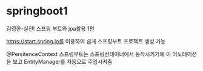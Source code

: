 # springboot1
김영한-실전! 스프링 부트와 jpa활용 1편

https://start.spring.io를 이용하여 쉽게 스프링부트 프로젝트 생성 가능

@PersitenceContext 스프링부트는 스프링컨테이너에서 동작시키기에 이 어노테이션을 보고 EntityManager를 자동으로 주입시켜줌
